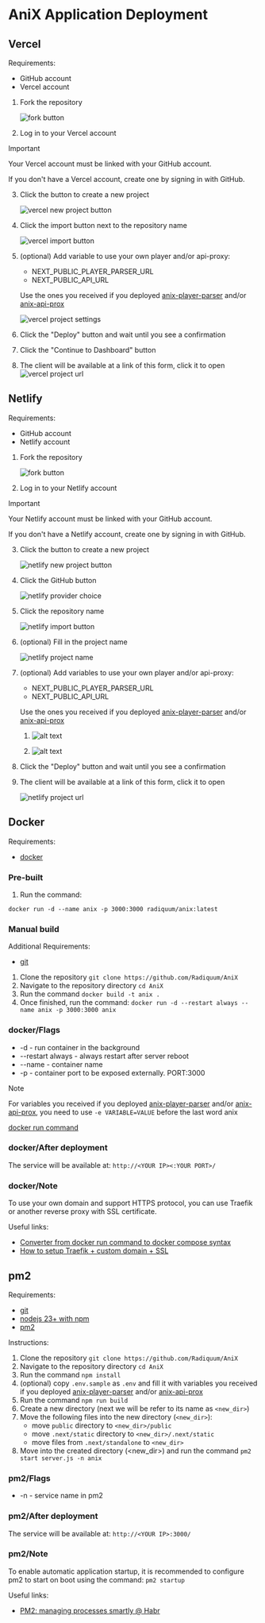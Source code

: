 # AniX Application Deployment

## Vercel

Requirements:

- GitHub account
- Vercel account

1. Fork the repository

    ![fork button](./docs/deploy/fork.png)

2. Log in to your Vercel account

> [!IMPORTANT]
> Your Vercel account must be linked with your GitHub account.
>
> If you don't have a Vercel account, create one by signing in with GitHub.

3. Click the button to create a new project

    ![vercel new project button](./docs/deploy/vercel_new_project.png)

4. Click the import button next to the repository name

    ![vercel import button](./docs/deploy/vercel_import.png)

5. (optional) Add variable to use your own player and/or api-proxy:

   - NEXT_PUBLIC_PLAYER_PARSER_URL
   - NEXT_PUBLIC_API_URL

    Use the ones you received if you deployed [anix-player-parser](./player-parser/README.md) and/or [anix-api-prox](./api-prox/README.md)

    ![vercel project settings](./docs/deploy/vercel_project.png)

6. Click the "Deploy" button and wait until you see a confirmation
7. Click the "Continue to Dashboard" button
8. The client will be available at a link of this form, click it to open
    ![vercel project url](./docs/deploy/vercel_url.png)

## Netlify

Requirements:

- GitHub account
- Netlify account

1. Fork the repository

    ![fork button](./docs/deploy/fork.png)

2. Log in to your Netlify account

> [!IMPORTANT]
> Your Netlify account must be linked with your GitHub account.
>
> If you don't have a Netlify account, create one by signing in with GitHub.

3. Click the button to create a new project

    ![netlify new project button](./docs/deploy/netlify_new_project.png)

4. Click the GitHub button

    ![netlify provider choice](./docs/deploy/netlify_provider.png)

5. Click the repository name

    ![netlify import button](./docs/deploy/netlify_import.png)

6. (optional) Fill in the project name

    ![netlify project name](./docs/deploy/netlify_project_name.png)

7. (optional) Add variables to use your own player and/or api-proxy:

   - NEXT_PUBLIC_PLAYER_PARSER_URL
   - NEXT_PUBLIC_API_URL

    Use the ones you received if you deployed [anix-player-parser](./player-parser/README.md) and/or [anix-api-prox](./api-prox/README.md)

    1. ![alt text](./docs/deploy/netlify_env_1.png)

    2. ![alt text](./docs/deploy/netlify_env_2.png)

8. Click the "Deploy" button and wait until you see a confirmation

9. The client will be available at a link of this form, click it to open

    ![netlify project url](./docs/deploy/netlify_url.png)

## Docker

Requirements:

- [docker](https://docs.docker.com/engine/install/)

### Pre-built

1. Run the command:

`docker run -d --name anix -p 3000:3000 radiquum/anix:latest`

### Manual build

Additional Requirements:

- [git](https://git-scm.com/)

1. Clone the repository `git clone https://github.com/Radiquum/AniX`
2. Navigate to the repository directory `cd AniX`
3. Run the command `docker build -t anix .`
4. Once finished, run the command: `docker run -d --restart always --name anix -p 3000:3000 anix`

### docker/Flags

- -d - run container in the background
- --restart always - always restart after server reboot
- --name - container name
- -p - container port to be exposed externally. PORT:3000

> [!NOTE]
> For variables you received if you deployed [anix-player-parser](./player-parser/README.md) and/or [anix-api-prox](./api-prox/README.md), you need to use `-e VARIABLE=VALUE` before the last word anix

[docker run command](https://docs.docker.com/reference/cli/docker/container/run/)

### docker/After deployment

The service will be available at: `http://<YOUR IP><:YOUR PORT>/`

### docker/Note

To use your own domain and support HTTPS protocol, you can use Traefik or another reverse proxy with SSL certificate.

Useful links:

- [Converter from docker run command to docker compose syntax](https://it-tools.tech/docker-run-to-docker-compose-converter)
- [How to setup Traefik + custom domain + SSL](https://letmegooglethat.com/?q=how+to+setup+traefik+with+custom+domain+and+ssl+certificate+from+lets+encrypt%3F)

## pm2

Requirements:

- [git](https://git-scm.com/)
- [nodejs 23+ with npm](http://nodejs.org/)
- [pm2](https://pm2.keymetrics.io/)

Instructions:

1. Clone the repository `git clone https://github.com/Radiquum/AniX`
2. Navigate to the repository directory `cd AniX`
3. Run the command `npm install`
4. (optional) copy `.env.sample` as `.env` and fill it with variables you received if you deployed [anix-player-parser](./player-parser/README.md) and/or [anix-api-prox](./api-prox/README.md)
5. Run the command `npm run build`
6. Create a new directory (next we will be refer to its name as `<new_dir>`)
7. Move the following files into the new directory (`<new_dir>`):
    - move `public` directory to `<new_dir>/public`
    - move `.next/static` directory to `<new_dir>/.next/static`
    - move files from `.next/standalone` to `<new_dir>`
8. Move into the created directory (<new_dir>) and run the command `pm2 start server.js -n anix`

### pm2/Flags

- -n - service name in pm2

### pm2/After deployment

The service will be available at: `http://<YOUR IP>:3000/`

### pm2/Note

To enable automatic application startup, it is recommended to configure pm2 to start on boot using the command: `pm2 startup`

Useful links:

- [PM2: managing processes smartly @ Habr](https://habr.com/ru/articles/480670/)
